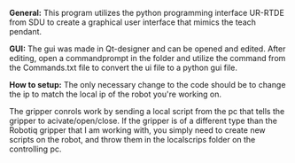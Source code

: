 **General:**
This program utilizes the python programming interface UR-RTDE from SDU to create a graphical user interface that mimics the teach pendant.

**GUI:**
The gui was made in Qt-designer and can be opened and edited. After editing, open a commandprompt in the folder and utilize the command from the Commands.txt file to convert the ui file to a python gui file.

**How to setup:**
The only necessary change to the code should be to change the ip to match the local ip of the robot you're working on.

The gripper conrols work by sending a local script from the pc that tells the gripper to acivate/open/close. If the gripper is of a different
type than the Robotiq gripper that I am working with, you simply need to create new scripts on the robot, and throw them in the localscrips folder on the controlling pc.
